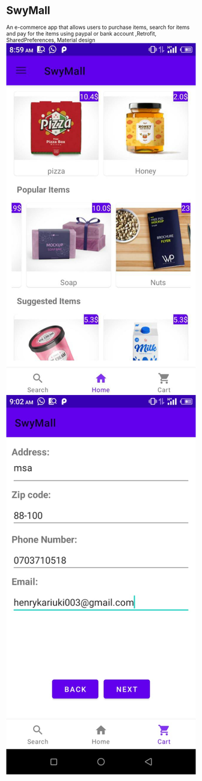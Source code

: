 # SwyMall
An e-commerce app that allows users to purchase items, search for items and pay for the items using paypal or bank account ,Retrofit, SharedPreferences, Material design
![](https://github.com/henrykash/SwyMall/blob/master/IMG-20200731-WA0023.jpg) ![](https://github.com/henrykash/SwyMall/blob/master/IMG-20200731-WA0019.jpg)


